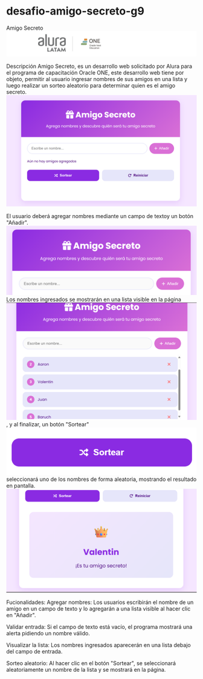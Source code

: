<h1> desafio-amigo-secreto-g9</h1>

Amigo Secreto
![Descripción de la imagen](./img-md/header.png)

Descripción
Amigo Secreto, es un desarrollo web solicitado por Alura para el programa de capacitación Oracle ONE, este desarrollo web tiene por objeto, permitir al usuario ingresar nombres de sus amigos en una lista y luego realizar un sorteo aleatorio para determinar quien es el amigo secreto.
![Interfaz principal](./img-md/principal.png.png)

El usuario deberá agregar nombres mediante un campo de textoy un botón "Añadir".
![Descripción de la imagen](./img-md/input.png)
Los nombres ingresados se mostrarán en una lista visible en la página
![Descripción de la imagen](./img-md/listado.png), y al finalizar, un botón "Sortear" ![Descripción de la imagen](./img-md/boton-sortear.png) seleccionará uno de los nombres de forma aleatoria, mostrando el resultado en pantalla.![Descripción de la imagen](./img-md/resultadosorteo-estuamigosecreto.png)


Fucionalidades:
Agregar nombres: Los usuarios escribirán el nombre de un amigo en un campo de texto y lo agregarán a una lista visible al hacer clic en "Añadir".

Validar entrada: Si el campo de texto está vacío, el programa mostrará una alerta pidiendo un nombre válido.

Visualizar la lista: Los nombres ingresados aparecerán en una lista debajo del campo de entrada.

Sorteo aleatorio: Al hacer clic en el botón "Sortear", se seleccionará aleatoriamente un nombre de la lista y se mostrará en la página.
